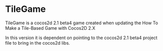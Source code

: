 TileGame
========

TileGame is a cocos2d 2.1 beta4 game created when updating the How To Make a Tile-Based Game with Cocos2D 2.X

In this version it is dependent on pointing to the cocos2d 2.1 beta4 project file to bring in the cocos2d libs. 
